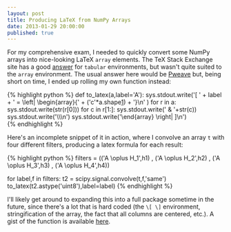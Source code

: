 ```yaml
---
layout: post
title: Producing LaTeX from NumPy Arrays
date: 2013-01-29 20:00:00
published: true
---
```


For my comprehensive exam, I needed to quickly convert some NumPy
arrays into nice-looking LaTeX `array` elements.  The TeX Stack
Exchange site has a good [answer][1] for `tabular` environments, but
wasn't quite suited to the `array` environment.  The usual answer here
would be [Pweave][2] but, being short on time, I ended up rolling my
own function instead:

{% highlight python %}
def to_latex(a,label='A'):
    sys.stdout.write('\[ '
                     + label
                     + ' = \\left| \\begin{array}{' 
                     + ('c'*a.shape[1]) 
                     + '}\n' )
    for r in a:
        sys.stdout.write(str(r[0]))
        for c in r[1:]:
            sys.stdout.write(' & '+str(c))
        sys.stdout.write('\\\\\n')
    sys.stdout.write('\\end{array} \\right| \]\n')    
{% endhighlight %}

Here's an incomplete snippet of it in action, where I convolve an
array `t` with four different filters, producing a latex formula for
each result:

{% highlight python %}
filters = (('A \\oplus H_1',h1)
           , ('A \\oplus H_2',h2)
           , ('A \\oplus H_3',h3)
           , ('A \\oplus H_4',h4))

for label,f in filters:
    t2 = scipy.signal.convolve(t,f,'same')
    to_latex(t2.astype('uint8'),label=label)
{% endhighlight %}

I'll likely get around to expanding this into a full package sometime
in the future, since there's a lot that is hard coded (the `\[ \]`
environment, stringification of the array, the fact that all columns
are centered, etc.).  A gist of the function is available [here][3].

[1]: https://tex.stackexchange.com/questions/54990/convert-numpy-array-into-tabular
[2]: https://mpastell.com/pweave/
[3]: https://gist.github.com/4665827
